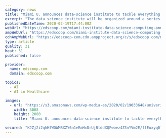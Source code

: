 ```yaml
---
category: news
title: "Miami U. announces data-science institute to tackle everything from health care to the atmosphere"
excerpt: "The data science institute will be organized around a series of research programs, one of which will focus on artificial intelligence and machine learning ... The university says the institute will also examine biological sciences, health care and “smart cities” through an additional research program. The work builds on the work already ..."
publishedDateTime: 2020-02-19T17:44:00Z
webUrl: "https://edscoop.com/miami-institute-data-science-computing-announced/"
ampWebUrl: "https://edscoop.com/miami-institute-data-science-computing-announced/?amp"
cdnAmpWebUrl: "https://edscoop-com.cdn.ampproject.org/c/s/edscoop.com/miami-institute-data-science-computing-announced/?amp"
type: article
quality: 31
heat: 31
published: false

provider:
  name: edscoop.com
  domain: edscoop.com

topics:
  - AI
  - AI in Healthcare

images:
  - url: "https://s3.amazonaws.com/wp-media-es/2020/02/19033648/univerity-of-miami-getty.jpg"
    width: 3008
    height: 2000
    title: "Miami U. announces data-science institute to tackle everything from health care to the atmosphere"

secured: "KJZj2i2qhHfWOWMBXZY6n1eRmHxDrUjBtddXQFwoez4Z3nYVm2E/flEuxyq0luDKOGVobaIo6dPOVDRdXCaZmW5Bs59zyffG1SZ+bwczvQ4H0awAjWRUkbT0dMAK4XrT/7Vuw01DVB3zSWbt1y2tKJmYqraFst/YJ/nKEEI9yziTTqZHFK3OdmH2em0lrX3YonwJXuNe7yd4fyjVvGP2jnhAs7ag6dCktozVByRRUoC3TRav5i51GwmOOKDMs/fAxon6Vs41dDMkJ5G8WJLnexKzNnSfPHsJP/zf0xS5is1DBhCtAWzEEXTo9xT8A3rQ;LVuZFH93LJXmmo2ftLgz8w=="
---
```



